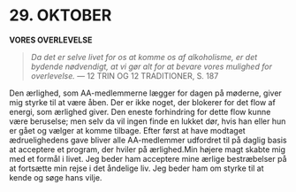 # 29. OKTOBER

**VORES OVERLEVELSE**

> *Da det er selve livet for os at komme os af alkoholisme, er det bydende nødvendigt, at vi gør alt for at bevare vores mulighed for overlevelse.*
> — 12 TRIN OG 12 TRADITIONER, S. 187

Den ærlighed, som AA-medlemmerne lægger for dagen på møderne, giver mig styrke til at være åben. Der er ikke noget, der blokerer for det flow af energi, som ærlighed giver. Den eneste forhindring for dette flow kunne være beruselse; men selv da vil ingen finde en lukket dør, hvis han eller hun er gået og vælger at komme tilbage. Efter først at have modtaget ædruelighedens gave bliver alle AA-medlemmer udfordret til på daglig basis at acceptere et program, der hviler på ærlighed.Min højere magt skabte mig med et formål i livet. Jeg beder ham acceptere mine ærlige bestræbelser på at fortsætte min rejse i det åndelige liv. Jeg beder ham om styrke til at kende og søge hans vilje.

